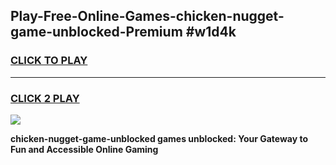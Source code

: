 
## Play-Free-Online-Games-chicken-nugget-game-unblocked-Premium #w1d4k
<h3>
<a href="https://premium.freeplayer.one?title=chicken-nugget-game-unblocked&ref=8M">CLICK TO PLAY</a></h3>
<hr>

<h3>
<a href="https://premium.freeplayer.one?title=chicken-nugget-game-unblocked&ref=8M">CLICK 2 PLAY</a>
  
</h3>

<a href="https://premium.freeplayer.one?title=chicken-nugget-game-unblocked&ref=8M"><img src="https://clearcache.store/games.png"></a>


**chicken-nugget-game-unblocked games unblocked: Your Gateway to Fun and Accessible Online Gaming**
